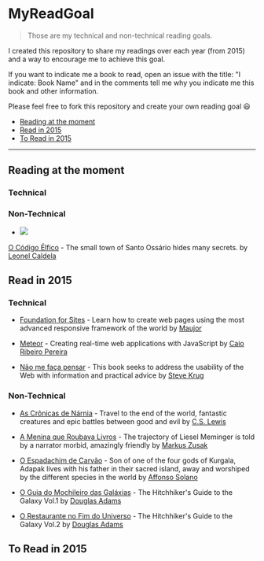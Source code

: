 # MyReadGoal

>Those are my technical and non-technical reading goals.

I created this repository to share my readings over each year (from 2015) and a way to encourage me to achieve this goal.

If you want to indicate me a book to read, open an issue with the title: "I indicate: Book Name" and in the comments tell me why you indicate me this book and other information.

Please feel free to fork this repository and create your own reading goal :smiley:

* [Reading at the moment](#reading-at-the-moment)
* [Read in 2015](#read-in-2015)
* [To Read in 2015](#to-read-in-2015)

----
## Reading at the moment

### Technical

### Non-Technical

* <img src="raw.githubusercontent.com/danilovaz/MyReadGoal/master/flags/Brazil.png" />
 [O Código Élfico](www.buscape.com.br/o-codigo-elfico-leonel-caldela-8577343421.html) - The small town of Santo Ossário hides many secrets. by [Leonel Caldela](https://twitter.com/leonelcaldela)


## Read in 2015

### Technical

* [Foundation for Sites](http://novatec.com.br/livros/foundation/) - Learn how to create web pages using the most advanced responsive framework of the world by [Maujor](https://twitter.com/maujor)

* [Meteor](www.casadocodigo.com.br/products/livroa-meteor) - Creating real-time web applications with JavaScript by [Caio Ribeiro Pereira](https://twitter.com/crp_underground)

* [Não me faça pensar](www.buscape.com.br/nao-me-faca-pensar-uma-abordagem-de-bom-senso-a-usabilidade-na-web-2-ed-2008-steve-krug-8576082713.html) - This book seeks to address the usability of the Web with information and practical advice by [Steve Krug](https://twitter.com/skrug)

### Non-Technical

* [As Crônicas de Nárnia](www.buscape.com.br/as-cronicas-de-narnia-volume-unico-clive-staples-lewis-857827069x.html) - Travel to the end of the world, fantastic creatures and epic battles between good and evil by [C.S. Lewis](http://en.wikipedia.org/wiki/C._S._Lewis)

* [A Menina que Roubava Livros](www.buscape.com.br/a-menina-que-roubava-livros-markus-zusak-8598078174.html) - The trajectory of Liesel Meminger is told by a narrator morbid, amazingly friendly by [Markus Zusak](https://twitter.com/markus_zusak)

* [O Espadachim de Carvão](www.buscape.com.br/o-espadachim-de-carvao-affonso-solano-8577343340.html) - Son of one of the four gods of Kurgala, Adapak lives with his father in their sacred island, away and worshiped by the different species in the world by [Affonso Solano](https://twitter.com/affonsosolano)

* [O Guia do Mochileiro das Galáxias](www.buscape.com.br/o-guia-do-mochileiro-das-galaxias-douglas-adams-8599296574.html) - The Hitchhiker's Guide to the Galaxy Vol.1 by [Douglas Adams](http://en.wikipedia.org/wiki/Douglas_Adams)

* [O Restaurante no Fim do Universo](www.buscape.com.br/o-restaurante-no-fim-do-universo-douglas-adams-8599296582.html) - The Hitchhiker's Guide to the Galaxy Vol.2 by [Douglas Adams](http://en.wikipedia.org/wiki/Douglas_Adams)

## To Read in 2015
